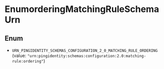 

# EnumorderingMatchingRuleSchemaUrn

## Enum


* `URN_PINGIDENTITY_SCHEMAS_CONFIGURATION_2_0_MATCHING_RULE_ORDERING` (value: `"urn:pingidentity:schemas:configuration:2.0:matching-rule:ordering"`)



